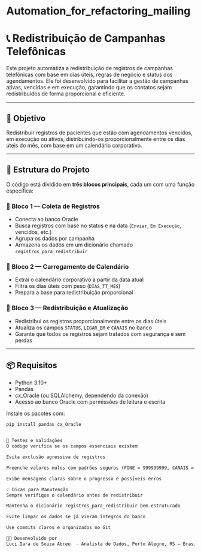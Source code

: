# Automation_for_refactoring_mailing

# 📞 Redistribuição de Campanhas Telefônicas

Este projeto automatiza a redistribuição de registros de campanhas telefônicas com base em dias úteis, regras de negócio e status dos agendamentos. Ele foi desenvolvido para facilitar a gestão de campanhas ativas, vencidas e em execução, garantindo que os contatos sejam redistribuídos de forma proporcional e eficiente.

---

## 🚀 Objetivo

Redistribuir registros de pacientes que estão com agendamentos vencidos, em execução ou ativos, distribuindo-os proporcionalmente entre os dias úteis do mês, com base em um calendário corporativo.

---

## 🧩 Estrutura do Projeto

O código está dividido em **três blocos principais**, cada um com uma função específica:

### 🔹 Bloco 1 — Coleta de Registros
- Conecta ao banco Oracle
- Busca registros com base no status e na data (`Enviar`, `Em Execução`, vencidos, etc.)
- Agrupa os dados por campanha
- Armazena os dados em um dicionário chamado `registros_para_redistribuir`

### 🔹 Bloco 2 — Carregamento de Calendário
- Extrai o calendário corporativo a partir da data atual
- Filtra os dias úteis com peso (`DIAS_TT_MES`)
- Prepara a base para redistribuição proporcional

### 🔹 Bloco 3 — Redistribuição e Atualização
- Redistribui os registros proporcionalmente entre os dias úteis
- Atualiza os campos `STATUS`, `LIGAR_EM` e `CANAIS` no banco
- Garante que todos os registros sejam tratados com segurança e sem perdas

---

## 📦 Requisitos

- Python 3.10+
- Pandas
- cx_Oracle (ou SQLAlchemy, dependendo da conexão)
- Acesso ao banco Oracle com permissões de leitura e escrita

Instale os pacotes com:

```bash
pip install pandas cx_Oracle


🧪 Testes e Validações
O código verifica se os campos essenciais existem

Evita exclusão agressiva de registros

Preenche valores nulos com padrões seguros (FONE = 999999999, CANAIS = 1)

Exibe mensagens claras sobre o progresso e possíveis erros

💡 Dicas para Manutenção
Sempre verifique o calendário antes de redistribuir

Mantenha o dicionário registros_para_redistribuir bem estruturado

Evite limpar os dados se já vieram íntegros do banco

Use commits claros e organizados no Git

👩‍💻 Desenvolvido por
Luci Iara de Souza Abreu  - Analista de Dados, Porto Alegre, RS — Brasil
